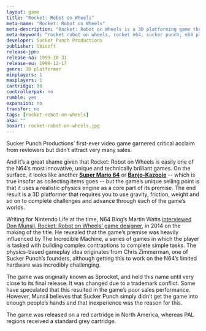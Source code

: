 ```yaml
---
layout: game
title: "Rocket: Robot on Wheels"
meta-name: "Rocket: Robot on Wheels"
meta-description: "Rocket: Robot on Wheels is a 3D platforming game that was released on the Nintendo 64 in 1999. It was the first game that Sucker Punch Productions developed."
meta-keyword: "rocket robot on wheels, rocket n64, sucker punch, n64 platforming game, nintendo 64"
developer: Sucker Punch Productions
publisher: Ubisoft
release-jpn: 
release-na: 1999-10-31
release-eu: 1999-12-17
genre: 3D platformer
minplayers: 1
maxplayers: 1
cartridge: 96
controllerpak: no
rumble: yes
expansion: no
transfer: no
tags: [rocket-robot-on-wheels]
aka: ""
boxart: rocket-robot-on-wheels.jpg
---
```


Sucker Punch Productions’ first-ever video game garnered critical acclaim from reviewers but didn’t attract very many sales.

And it’s a great shame given that Rocket: Robot on Wheels is easily one of the N64’s most innovative, unique and technically brilliant games. On the surface, it looks like another [**Super Mario 64**](/games/super-mario-64.html) or [**Banjo-Kazooie**](/games/banjo-kazooie.html) -- which is true insofar as collecting items goes -- but the game’s unique selling point is that it uses a realistic physics engine as a core part of its premise. The end result is a 3D platformer that requires you to use gravity, friction, weight and so on to complete challenges and advance through each of the game’s worlds.

Writing for Nintendo Life at the time, N64 Blog’s Martin Watts [interviewed Don Munsil, Rocket: Robot on Wheels’ game designer,](http://www.nintendolife.com/news/2014/10/feature_the_making_of_rocket_robot_on_wheels) in 2014 on the making of the title. He revealed that the game’s premise was heavily influenced by The Incredible Machine, a series of games in which the player is tasked with building complex contraptions to complete simple tasks. The physics-based gameplay idea originates from Chris Zimmerman, one of Sucker Punch’s founders, although getting this to work on the N64’s limited hardware was incredibly challenging.

The game was originally known as Sprocket, and held this name until very close to its final release. It was changed due to a trademark conflict. Some have speculated that this resulted in the game’s poor sales performance. However, Munsil believes that Sucker Punch simply didn’t get the game into enough people’s hands and that inexperience was the reason for this.

The game was released on a red cartridge in North America, whereas PAL regions received a standard grey cartridge.